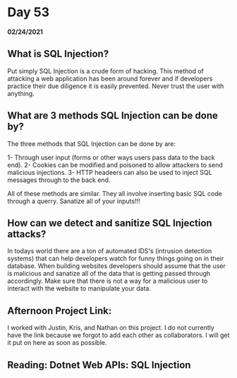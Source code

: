 # Day 53
__02/24/2021__

## What is SQL Injection?

Put simply SQL Injection is a crude form of hacking. This method of attacking a web application has been around forever and if developers practice their due diligence it is easily prevented. Never trust the user with anything.


## What are 3 methods SQL Injection can be done by?

The three methods that SQL Injection can be done by are:

1- Through user input (forms or other ways users pass data to the back end).
2- Cookies can be modified and poisoned to allow attackers to send malicious injections.
3- HTTP headeers can also be used to inject SQL messages through to the back end.

All of these methods are similar. They all involve inserting basic SQL code through a querry. Sanatize all of your inputs!!!


## How can we detect and sanitize SQL Injection attacks?

In todays world there are a ton of automated IDS's (intrusion detection systems) that can help developers watch for funny things going on in their database. When building websites developers should assume that the user is malicious and sanatize all of the data that is getting passed through accordingly. Make sure that there is not a way for a malicious user to interact with the website to manipulate your data.


## Afternoon Project Link:

I worked with Justin, Kris, and Nathan on this project. I do not currently have the link because we forgot to add each other as collaborators. I will get it put on here as soon as possible.


## Reading: Dotnet Web APIs: SQL Injection